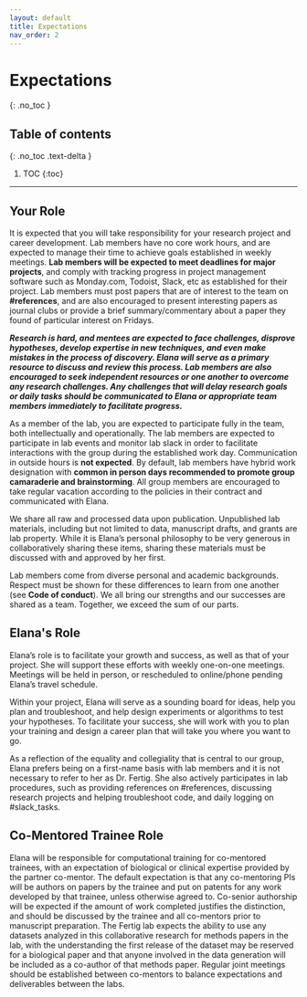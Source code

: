 ```yaml
---
layout: default
title: Expectations
nav_order: 2
---
```


# Expectations
{: .no_toc }

## Table of contents
{: .no_toc .text-delta }

1. TOC
{:toc}

---


## Your Role

It is expected that you will take responsibility for your research project and career development. Lab members have no core work hours, and are expected to manage their time to achieve goals established in weekly meetings. <strong>Lab members will be expected to meet deadlines for major projects</strong>, and comply with tracking progress in project management software such as Monday.com, Todoist, Slack, etc as established for their project. Lab members must post papers that are of interest to the team on <strong>#references</strong>, and are also encouraged to present interesting papers as journal clubs or provide a brief summary/commentary about a paper they found of particular interest on Fridays. 

<em><strong>Research is hard, and mentees are expected to face challenges, disprove hypotheses, develop expertise in new techniques, and even make mistakes in the process of discovery. Elana will serve as a primary resource to discuss and review this process. Lab members are also encouraged to seek independent resources or one another to overcome any research challenges. Any challenges that will delay research goals or daily tasks should be communicated to Elana or appropriate team members immediately to facilitate progress.</strong></em> 

As a member of the lab, you are expected to participate fully in the team, both intellectually and operationally. The lab members are expected to participate in lab events and monitor lab slack in order to facilitate interactions with the group during the established work day. Communication in outside hours is <strong>not expected</strong>. By default, lab members have hybrid work designation with <strong>common in person days recommended to promote group camaraderie and brainstorming</strong>. All group members are encouraged to take regular vacation according to the policies in their contract and communicated with Elana.

We share all raw and processed data upon publication. Unpublished lab materials, including but not limited to data, manuscript drafts, and grants are lab property. While it is Elana’s personal philosophy to be very generous in collaboratively sharing these items, sharing these materials must be discussed with and approved by her first.

Lab members come from diverse personal and academic backgrounds. Respect must be shown for these differences to learn from one another (see <strong>Code of conduct</strong>). We all bring our strengths and our successes are shared as a team. Together, we exceed the sum of our parts. 

## Elana's Role

Elana’s role is to facilitate your growth and success, as well as that of your project. She will support these efforts with weekly one-on-one meetings. Meetings will be held in person, or rescheduled to online/phone pending Elana’s travel schedule.  

Within your project, Elana will serve as a sounding board for ideas, help you plan and troubleshoot, and help design experiments or algorithms to test your hypotheses. To facilitate your success, she will work with you to plan your training and design a career plan that will take you where you want to go.

As a reflection of the equality and collegiality that is central to our group, Elana prefers being on a first-name basis with lab members and it is not necessary to refer to her as Dr. Fertig. She also actively participates in lab procedures, such as providing references on #references, discussing research projects and helping troubleshoot code, and daily logging on #slack_tasks.

## Co-Mentored Trainee Role

Elana will be responsible for computational training for co-mentored trainees, with an expectation of biological or clinical expertise provided by the partner co-mentor. The default expectation is that any co-mentoring PIs will be authors on papers by the trainee and put on patents for any work developed by that trainee, unless otherwise agreed to. Co-senior authorship will be expected if the amount of work completed justifies the distinction, and should be discussed by the trainee and all co-mentors prior to manuscript preparation. The Fertig lab expects the ability to use any datasets analyzed in this collaborative research for methods papers in the lab, with the understanding the first release of the dataset may be reserved for a biological paper and that anyone involved in the data generation will be included as a co-author of that methods paper. Regular joint meetings should be established between co-mentors to balance expectations and deliverables between the labs.

<!-- just_the_docs:
  # Define which collections are used in just-the-docs
  collections:
    # Reference the "tests" collection
    tests:
      # Give the collection a name
      name: Tests
      # Exclude the collection from the navigation
      # Supports true or false (default)
      # nav_exclude: true
      # Fold the collection in the navigation
      # Supports true or false (default)
      # nav_fold: true  # note: this option is new in v0.4
      # Exclude the collection from the search
      # Supports true or false (default)
      # search_exclude: true -->
